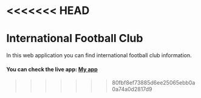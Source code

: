 <<<<<<< HEAD
=======
# International Football Club
In this web application you can find international football club information.

#### You can check the live app: [My app](https://vigorous-lovelace-becfc9.netlify.app)
>>>>>>> 80fbf8ef73885d6ee25065ebb0a0a74a0d2817d9
